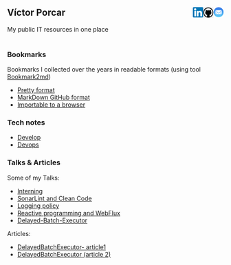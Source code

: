 
## Víctor Porcar [<img align="right" src="site/images/mail.png" width="24">](mailto:victormpcmun@gmail.com)[<img align="right" src="site/images/github.png" width="24">](https://github.com/victormpcmun)[<img align="right" src="site/images/linkedin.png" width="24">](https://es.linkedin.com/in/victor-porcar-a110a533)

My public IT resources in one place
<br />
<br />

### Bookmarks

Bookmarks I collected over the years in readable formats (using tool  [Bookmark2md](https://github.com/victormpcmun/Bookmark2md))

* [Pretty format](bookmarks/generated_PRETTY_HTML_IT.html)
* [MarkDown GitHub format](bookmarks/generated_MD_IT.md)
* [Importable to a browser](bookmarks/bookmarksIT.html)


### Tech notes 

* [Develop](./site/notes/develop.md)
* [Devops](./site/notes/devops.md)


### Talks & Articles

Some of my Talks:

* [Interning](site/talks/interning/interning.md)
* [SonarLint and Clean Code](site/talks/sonarLintAndCleanCode/sonarLintAndCleanCode.md)
* [Logging policy](site/talks/loggingPolicy/loggingPolicy.md)
* [Reactive programming and WebFlux](site/talks/reactiveProgrammingAndWebFlux/reactiveProgrammingAndWebFlux.md)
* [Delayed-Batch-Executor](site/talks/delayedBatchExecutor/delayedBatchExecutor.md)

Articles:

* [DelayedBatchExecutor- article1](https://github.com/MazinIsmail/JavaLearnings/tree/master/src/main/concurrency/com/atomic/learnings)
* [DelayedBatchExecutor (article 2)](https://github.com/MazinIsmail/JavaLearnings/tree/master/src/main/concurrency/com/atomic/learnings)



